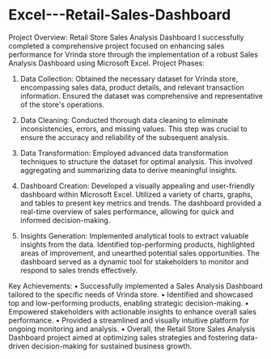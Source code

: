 # Excel---Retail-Sales-Dashboard
Project Overview: Retail Store Sales Analysis Dashboard
I successfully completed a comprehensive project focused on enhancing sales performance for Vrinda store through the implementation of a robust Sales Analysis Dashboard using Microsoft Excel.
Project Phases:
1.	Data Collection:
Obtained the necessary dataset for Vrinda store, encompassing sales data, product details, and relevant transaction information. Ensured the dataset was comprehensive and representative of the store's operations.

2.	Data Cleaning:
Conducted thorough data cleaning to eliminate inconsistencies, errors, and missing values. This step was crucial to ensure the accuracy and reliability of the subsequent analysis.

3.	Data Transformation:
Employed advanced data transformation techniques to structure the dataset for optimal analysis. This involved aggregating and summarizing data to derive meaningful insights.

4.	Dashboard Creation:
Developed a visually appealing and user-friendly dashboard within Microsoft Excel. Utilized a variety of charts, graphs, and tables to present key metrics and trends. The dashboard provided a real-time overview of sales performance, allowing for quick and informed decision-making.

5.	Insights Generation:
Implemented analytical tools to extract valuable insights from the data. Identified top-performing products, highlighted areas of improvement, and unearthed potential sales opportunities. The dashboard served as a dynamic tool for stakeholders to monitor and respond to sales trends effectively.

Key Achievements:
•	Successfully implemented a Sales Analysis Dashboard tailored to the specific needs of Vrinda store.
•	Identified and showcased top and low-performing products, enabling strategic decision-making.
•	Empowered stakeholders with actionable insights to enhance overall sales performance.
•	Provided a streamlined and visually intuitive platform for ongoing monitoring and analysis.
•	Overall, the Retail Store Sales Analysis Dashboard project aimed at optimizing sales strategies and fostering data-driven decision-making for sustained business growth.
